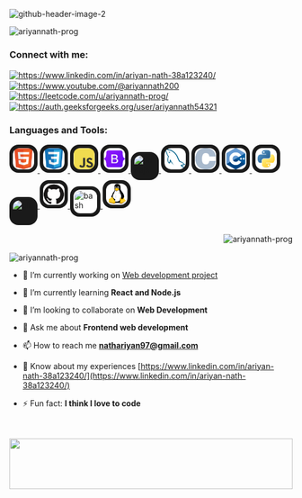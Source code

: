
![github-header-image-2](https://github.com/user-attachments/assets/66e5c66b-70c9-4abc-8d4c-273fadca6911)

<p align="left"> <img src="https://komarev.com/ghpvc/?username=ariyannath-prog&label=Profile%20views&color=0e75b6&style=flat" alt="ariyannath-prog" /> </p>
<h3 align="left">Connect with me:</h3>
<p align="left">
  
<a href="https://www.linkedin.com/in/ariyan-nath-38a123240/" target="blank"><img align="center" src="https://raw.githubusercontent.com/rahuldkjain/github-profile-readme-generator/master/src/images/icons/Social/linked-in-alt.svg" alt="https://www.linkedin.com/in/ariyan-nath-38a123240/" height="30" width="40" /></a>
<a href="https://www.youtube.com/@ariyannath200" target="blank"><img align="center" src="https://raw.githubusercontent.com/rahuldkjain/github-profile-readme-generator/master/src/images/icons/Social/youtube.svg" alt="https://www.youtube.com/@ariyannath200" height="30" width="40" /></a>
<a href="https://leetcode.com/u/ariyannath-prog/" target="blank"><img align="center" src="https://raw.githubusercontent.com/rahuldkjain/github-profile-readme-generator/master/src/images/icons/Social/leet-code.svg" alt="https://leetcode.com/u/ariyannath-prog/" height="30" width="40" /></a>
<a href="https://www.geeksforgeeks.org/user/ariyannath54321/" target="blank"><img align="center" src="https://raw.githubusercontent.com/rahuldkjain/github-profile-readme-generator/master/src/images/icons/Social/geeks-for-geeks.svg" alt="https://auth.geeksforgeeks.org/user/ariyannath54321" height="30" width="40" /></a>
</p>

<h3 align="left">Languages and Tools:</h3>
<p align="left">
  
<a href="https://www.w3.org/html/" target="_blank" rel="noreferrer">
  <div style="display: inline-block; padding: 6px; background-color: #1a1a1a; border-radius: 16px;">
    <img src="https://raw.githubusercontent.com/devicons/devicon/master/icons/html5/html5-original.svg" alt="html5" title="HTML5" width="38" height="38" style="display: block; border-radius: 12px;" />
  </div>
</a>

<a href="https://www.w3schools.com/css/" target="_blank" rel="noreferrer">
  <div style="display: inline-block; padding: 6px; background-color: #1a1a1a; border-radius: 16px;">
    <img src="https://raw.githubusercontent.com/devicons/devicon/master/icons/css3/css3-original.svg" alt="css3" title="CSS3" width="38" height="38" style="display: block; border-radius: 12px;" />
  </div>
</a>

<a href="https://developer.mozilla.org/en-US/docs/Web/JavaScript" target="_blank" rel="noreferrer">
  <div style="display: inline-block; padding: 6px; background-color: #1a1a1a; border-radius: 16px;">
    <img src="https://raw.githubusercontent.com/devicons/devicon/master/icons/javascript/javascript-original.svg" alt="javascript" title="JavaScript" width="38" height="38" style="display: block; border-radius: 12px;" />
  </div>
</a>

<a href="https://getbootstrap.com" target="_blank" rel="noreferrer">
  <div style="display: inline-block; padding: 6px; background-color: #1a1a1a; border-radius: 16px;">
    <img src="https://raw.githubusercontent.com/devicons/devicon/master/icons/bootstrap/bootstrap-original.svg" alt="bootstrap" title="Bootstrap" width="38" height="38" style="display: block; border-radius: 12px;" />
  </div>
</a>

<a href="https://nodejs.org/" target="_blank" rel="noreferrer">
  <div style="display: inline-block; padding: 6px; background-color: #1a1a1a; border-radius: 16px;">
    <img src="https://www.vectorlogo.zone/logos/nodejs/nodejs-icon.svg" alt="nodejs" title="Node.js" width="38" height="38" style="display: block; border-radius: 12px;" />
  </div>
</a>

<a href="https://www.mysql.com/" target="_blank" rel="noreferrer">
  <div style="display: inline-block; padding: 6px; background-color: #1a1a1a; border-radius: 16px;">
    <img src="https://raw.githubusercontent.com/devicons/devicon/master/icons/mysql/mysql-original.svg" alt="sql" title="SQL / MySQL" width="38" height="38" style="display: block; border-radius: 12px;" />
  </div>
</a>

<a href="https://www.cprogramming.com/" target="_blank" rel="noreferrer">
  <div style="display: inline-block; padding: 6px; background-color: #1a1a1a; border-radius: 16px;">
    <img src="https://raw.githubusercontent.com/devicons/devicon/master/icons/c/c-original.svg" alt="c" title="C Programming" width="38" height="38" style="display: block; border-radius: 12px;" />
  </div>
</a>

<a href="https://www.learncpp.com/" target="_blank" rel="noreferrer">
  <div style="display: inline-block; padding: 6px; background-color: #1a1a1a; border-radius: 16px;">
    <img src="https://raw.githubusercontent.com/devicons/devicon/master/icons/cplusplus/cplusplus-original.svg" alt="cplusplus" title="C++ Programming" width="38" height="38" style="display: block; border-radius: 12px;" />
  </div>
</a>

<a href="https://www.python.org" target="_blank" rel="noreferrer">
  <div style="display: inline-block; padding: 6px; background-color: #1a1a1a; border-radius: 16px;">
    <img src="https://raw.githubusercontent.com/devicons/devicon/master/icons/python/python-original.svg" alt="python" title="Python" width="38" height="38" style="display: block; border-radius: 12px;" />
  </div>
</a>

<a href="https://git-scm.com/" target="_blank" rel="noreferrer">
  <div style="display: inline-block; padding: 6px; background-color: #1a1a1a; border-radius: 16px;">
    <img src="https://www.vectorlogo.zone/logos/git-scm/git-scm-icon.svg" alt="git" title="Git" width="38" height="38" style="display: block; border-radius: 12px;" />
  </div>
</a>

<a href="https://github.com/" target="_blank" rel="noreferrer">
  <div style="display: inline-block; padding: 6px; background-color: #1a1a1a; border-radius: 16px;">
    <img src="https://raw.githubusercontent.com/devicons/devicon/master/icons/github/github-original.svg" alt="github" title="GitHub" width="38" height="38" style="display: block; border-radius: 12px; background-color: white;" />
  </div>
</a>

<a href="https://www.gnu.org/software/bash/" target="_blank" rel="noreferrer">
  <div style="display: inline-block; padding: 6px; background-color: #1a1a1a; border-radius: 16px;">
    <img src="https://upload.wikimedia.org/wikipedia/commons/4/4b/Bash_Logo_Colored.svg" alt="bash" title="Bash" width="38" height="38" style="display: block; border-radius: 12px; background-color: white; padding: 2px;" />
  </div>
</a>

<a href="https://www.linux.org/" target="_blank" rel="noreferrer">
  <div style="display: inline-block; padding: 6px; background-color: #1a1a1a; border-radius: 16px;">
    <img src="https://raw.githubusercontent.com/devicons/devicon/master/icons/linux/linux-original.svg" alt="linux" title="Linux" width="38" height="38" style="display: block; border-radius: 12px;" />
  </div>
</a>

  
  
</p>

<p align="right">
  <img align="center" src="https://github-readme-stats.vercel.app/api/top-langs?username=ariyannath-prog&show_icons=true&locale=en&layout=compact&theme=dark" alt="ariyannath-prog" />
</p>

<p align="left">
  <img align="center" src="https://github-readme-stats.vercel.app/api?username=ariyannath-prog&show_icons=true&locale=en&theme=dark" alt="ariyannath-prog" />
</p>

- 🔭 I’m currently working on [Web development project](https://ariyannath-prog.github.io/E-Book-Haven/)

- 🌱 I’m currently learning **React and Node.js**

- 👯 I’m looking to collaborate on **Web Development**

- 💬 Ask me about **Frontend web development**

- 📫 How to reach me **nathariyan97@gmail.com**

- 📄 Know about my experiences [https://www.linkedin.com/in/ariyan-nath-38a123240/](https://www.linkedin.com/in/ariyan-nath-38a123240/)

- ⚡ Fun fact: **I think I love to code**

<br><br>
<img width="100%" height="90px" src="https://media1.giphy.com/media/v1.Y2lkPTc5MGI3NjExZndzaXpxZWIydWJsd256dWUzNzYzYmRxYXQxemJ4ZXdmMGozZ2FpayZlcD12MV9pbnRlcm5hbF9naWZfYnlfaWQmY3Q9cw/vamRg4k9FO2wyFylIx/200.webp">
